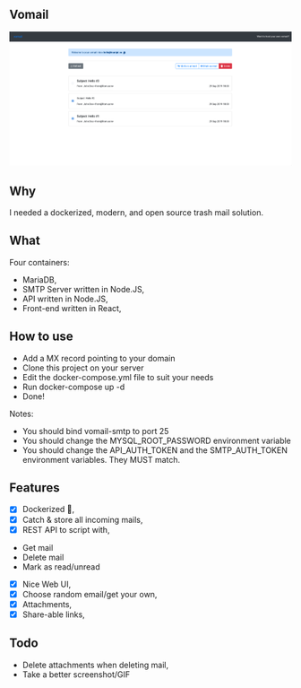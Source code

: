 ## Vomail

![alt text](./.github/mailbox.png)

## Why

I needed a dockerized, modern, and open source trash mail solution.

## What

Four containers:

- MariaDB,
- SMTP Server written in Node.JS,
- API written in Node.JS,
- Front-end written in React,

## How to use

- Add a MX record pointing to your domain
- Clone this project on your server
- Edit the docker-compose.yml file to suit your needs
- Run docker-compose up -d
- Done!

Notes:

- You should bind vomail-smtp to port 25
- You should change the MYSQL_ROOT_PASSWORD environment variable
- You should change the API_AUTH_TOKEN and the SMTP_AUTH_TOKEN environment variables. They MUST match.

## Features

- [x] Dockerized :whale:,
- [x] Catch & store all incoming mails,
- [x] REST API to script with,
- Get mail
- Delete mail
- Mark as read/unread
- [x] Nice Web UI,
- [x] Choose random email/get your own,
- [x] Attachments,
- [x] Share-able links,

## Todo

- Delete attachments when deleting mail,
- Take a better screenshot/GIF
